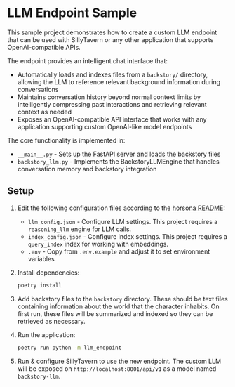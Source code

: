 # LLM Endpoint Sample

This sample project demonstrates how to create a custom LLM endpoint that can be used with SillyTavern or any other application that supports OpenAI-compatible APIs.

The endpoint provides an intelligent chat interface that:

- Automatically loads and indexes files from a `backstory/` directory, allowing the LLM to reference relevant background information during conversations
- Maintains conversation history beyond normal context limits by intelligently compressing past interactions and retrieving relevant context as needed
- Exposes an OpenAI-compatible API interface that works with any application supporting custom OpenAI-like model endpoints

The core functionality is implemented in:
- `__main__.py` - Sets up the FastAPI server and loads the backstory files
- `backstory_llm.py` - Implements the BackstoryLLMEngine that handles conversation memory and backstory integration

## Setup

1. Edit the following configuration files according to the [horsona README](https://github.com/synthbot-anon/horsona/blob/main/README.md):
   - `llm_config.json` - Configure LLM settings. This project requires a `reasoning_llm` engine for LLM calls.
   - `index_config.json` - Configure index settings. This project requires a `query_index` index for working with embeddings.
   - `.env` - Copy from `.env.example` and adjust it to set environment variables

2. Install dependencies:
   ```bash
   poetry install
   ```

3. Add backstory files to the `backstory` directory.
   These should be text files containing information about the world that the character inhabits.
   On first run, these files will be summarized and indexed so they can be retrieved as necessary.

4. Run the application:
   ```bash
   poetry run python -m llm_endpoint
   ```

5. Run & configure SillyTavern to use the new endpoint. The custom LLM will be exposed on `http://localhost:8001/api/v1` as a model named `backstory-llm`.